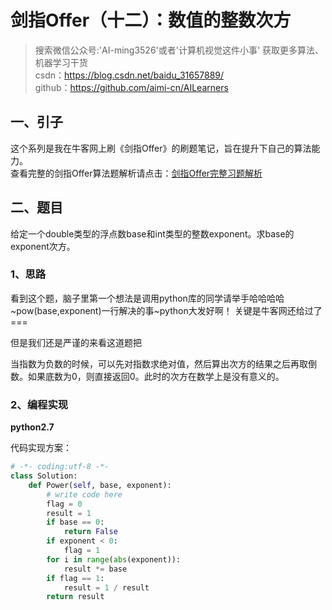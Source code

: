 # 剑指Offer（十二）：数值的整数次方

> 搜索微信公众号:'AI-ming3526'或者'计算机视觉这件小事' 获取更多算法、机器学习干货  
> csdn：https://blog.csdn.net/baidu_31657889/  
> github：https://github.com/aimi-cn/AILearners

## 一、引子

这个系列是我在牛客网上刷《剑指Offer》的刷题笔记，旨在提升下自己的算法能力。  
查看完整的剑指Offer算法题解析请点击：[剑指Offer完整习题解析](https://blog.csdn.net/baidu_31657889/article/category/9059648)

## 二、题目

给定一个double类型的浮点数base和int类型的整数exponent。求base的exponent次方。

### 1、思路

看到这个题，脑子里第一个想法是调用python库的同学请举手哈哈哈哈~pow(base,exponent)一行解决的事~python大发好啊！
关键是牛客网还给过了===

但是我们还是严谨的来看这道题把

当指数为负数的时候，可以先对指数求绝对值，然后算出次方的结果之后再取倒数。如果底数为0，则直接返回0。此时的次方在数学上是没有意义的。


### 2、编程实现

**python2.7**

代码实现方案：

```python
# -*- coding:utf-8 -*-
class Solution:
    def Power(self, base, exponent):
        # write code here
        flag = 0
        result = 1
        if base == 0:
            return False
        if exponent < 0:
            flag = 1
        for i in range(abs(exponent)):
            result *= base
        if flag == 1:
            result = 1 / result
        return result
```






